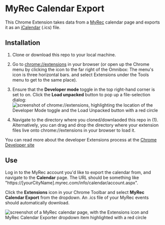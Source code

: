 # MyRec Calendar Export

This Chrome Extension takes data from a [MyRec](https://www.myrec.com/) calendar page and exports it as an [iCalendar](https://en.wikipedia.org/wiki/ICalendar) (.ics) file.

## Installation

1. Clone or download this repo to your local machine.

2. Go to [chrome://extensions](chrome://extensions) in your browser (or open up the Chrome menu by clicking the icon to the far right of the Omnibox:  The menu's icon is three horizontal bars. and select Extensions under the Tools menu to get to the same place).
  
3. Ensure that the **Developer mode** toggle in the top right-hand corner is set to on. Click the **Load unpacked** button to pop up a file-selection dialog:
![screenshot of chrome://extensions, highlighting the location of the Developer Mode toggle and the Load Unpacked button with a red circle](https://github.com/user-attachments/assets/dcf7a391-8ad3-4a18-ae79-b53ad651a949)

4. Navigate to the directory where you cloned/downlaoded this repo in (1). Alternatively, you can drag and drop the directory where your extension files live onto chrome://extensions in your browser to load it.

You can read more about the developer Extensions process at the [Chrome Developer site](https://developer.chrome.com/extensions/getstarted#unpacked)

## Use 

Log in to the MyRec account you'd like to export the calendar from, and navigate to the **Calendar** page. The URL should be something like "https://\[yourCityName\].myrec.com/info/calendar/account.aspx".

Click the **Extensions** icon in your Chrome Toolbar and select **MyRec Calendar Export** from the dropdown. An .ics file of your MyRec events should automatically download.

![screenshot of a MyRec calendar page, with the Extensions icon and MyRec Calendar Exporter dropdown item highlighted with a red circle](https://github.com/user-attachments/assets/c1a381a9-5516-4a43-a4f2-41f07609bcfa)


